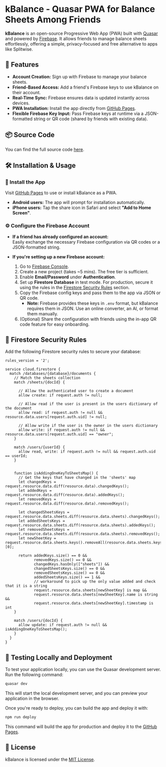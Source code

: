# kBalance - Quasar PWA for Balance Sheets Among Friends

**kBalance** is an open-source Progressive Web App (PWA) built with [Quasar](https://quasar.dev/) and powered by [Firebase](https://firebase.google.com/). It allows friends to manage balance sheets effortlessly, offering a simple, privacy-focused and free alternative to apps like Splitwise.

## 🚀 Features

- **Account Creation:** Sign up with Firebase to manage your balance sheets.
- **Friend-Based Access:** Add a friend's Firebase keys to use kBalance on their account.
- **Real-Time Sync:** Firebase ensures data is updated instantly across devices.
- **PWA Installation:** Install the app directly from [GitHub Pages](https://cattabiani.github.io/kbalance_quasar_pwa/).
- **Flexible Firebase Key Input:** Pass Firebase keys at runtime via a JSON-formatted string or QR code (shared by friends with existing data).

## 📦 Source Code

You can find the full source code [here](https://github.com/cattabiani/kbalance_quasar_pwa).

## 🛠️ Installation & Usage

### 📲 Install the App

Visit [GitHub Pages](https://cattabiani.github.io/kbalance_quasar_pwa/) to use or install kBalance as a PWA.  
- **Android users:** The app will prompt for installation automatically.  
- **iPhone users:** Tap the share icon in Safari and select **"Add to Home Screen"**.

### ⚙️ Configure the Firebase Account

- **If a friend has already configured an account:**  
  Easily exchange the necessary Firebase configuration via QR codes or a JSON-formatted string.

- **If you're setting up a new Firebase account:**  
  1. Go to [Firebase Console](https://console.firebase.google.com/).  
  2. Create a new project (takes ~5 mins). The free tier is sufficient.  
  3. Enable **Email/Password** under **Authentication**.  
  4. Set up **Firestore Database** in test mode. For production, secure it using the rules in the [Firestore Security Rules](#-firestore-security-rules) section.  
  5. Copy the Firebase config keys and pass them to the app via JSON or QR code.  
     - **Note:** Firebase provides these keys in `.env` format, but kBalance requires them in JSON. Use an online converter, an AI, or format them manually.  
  6. (Optional) Share the configuration with friends using the in-app QR code feature for easy onboarding.


## 🔐 Firestore Security Rules

Add the following Firestore security rules to secure your database:

```firebase
rules_version = '2';

service cloud.firestore {
  match /databases/{database}/documents {
    // Match the sheets collection
    match /sheets/{docId} {

      // Allow the authenticated user to create a document
      allow create: if request.auth != null;

      // Allow read if the user is present in the users dictionary of the document
      allow read: if request.auth != null && resource.data.users[request.auth.uid] != null;

      // Allow write if the user is the owner in the users dictionary
      allow write: if request.auth != null && resource.data.users[request.auth.uid] == "owner";
    }
    
    match /users/{userId} {
      allow read, write: if request.auth != null && request.auth.uid == userId;
    }
    
    
    function isAddingOneKeyToSheetsMap() {
      // Get the keys that have changed in the 'sheets' map
      let changedKeys = request.resource.data.diff(resource.data).changedKeys();
      let addedKeys = request.resource.data.diff(resource.data).addedKeys();
      let removedKeys = request.resource.data.diff(resource.data).removedKeys();
      
      let changedSheetsKeys = request.resource.data.sheets.diff(resource.data.sheets).changedKeys();
      let addedSheetsKeys = request.resource.data.sheets.diff(resource.data.sheets).addedKeys();
      let removedSheetsKeys = request.resource.data.sheets.diff(resource.data.sheets).removedKeys();
      let newSheetKey = request.resource.data.sheets.keys().removeAll(resource.data.sheets.keys())[0];
			
      return addedKeys.size() == 0 && 
             removedKeys.size() == 0 && 
             changedKeys.hasOnly(["sheets"]) && 
             changedSheetsKeys.size() == 0 && 
             removedSheetsKeys.size() == 0 && 
             addedSheetsKeys.size() == 1 && 
             // workaround to pick up the only value added and check that it is a string
             request.resource.data.sheets[newSheetKey] is map &&
             request.resource.data.sheets[newSheetKey].name is string &&
             request.resource.data.sheets[newSheetKey].timestamp is int
    }
    
    match /users/{docId} {
      allow update: if request.auth != null && isAddingOneKeyToSheetsMap();
    }
  }
}
```

## 🚀 Testing Locally and Deployment

To test your application locally, you can use the Quasar development server. Run the following command:

```bash
quasar dev
```

This will start the local development server, and you can preview your application in the browser.

Once you're ready to deploy, you can build the app and deploy it with:

```bash
npm run deploy
```

This command will build the app for production and deploy it to the [GitHub Pages](https://cattabiani.github.io/kbalance_quasar_pwa/).

## 📄 License

kBalance is licensed under the [MIT License](LICENSE).

